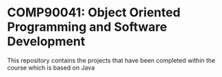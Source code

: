 # COMP90041: Object Oriented Programming and Software Development

This repository contains the projects that have been completed within the course which is based on Java
